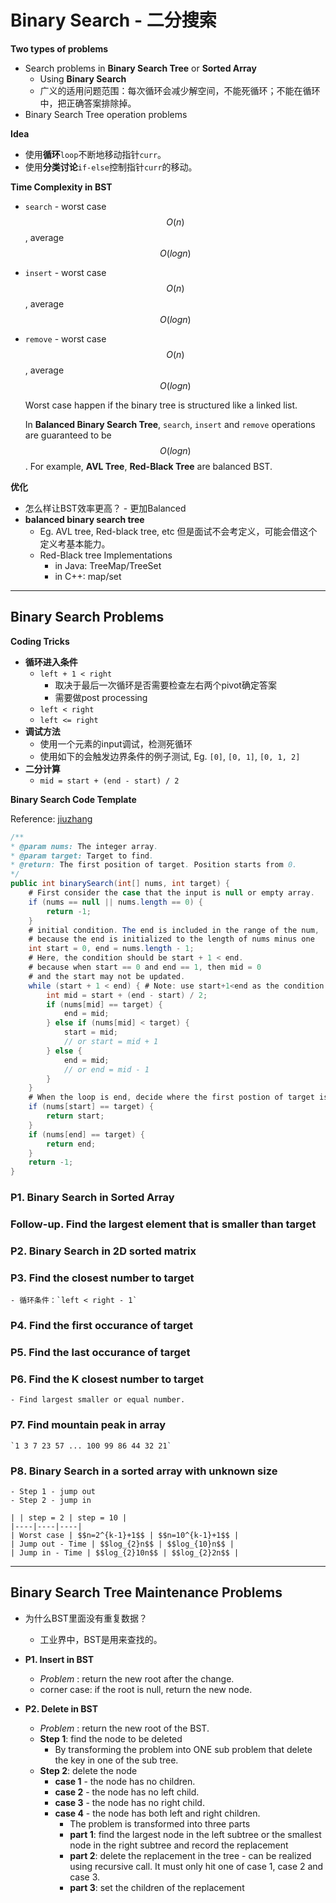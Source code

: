 <extoc></extoc>

# Binary Search - 二分搜索

__Two types of problems__

- Search problems in **Binary Search Tree** or **Sorted Array**
    - Using **Binary Search**
    - 广义的适用问题范围：每次循环会减少解空间，不能死循环；不能在循环中，把正确答案排除掉。
- Binary Search Tree operation problems

__Idea__

- 使用**循环**`loop`不断地移动指针`curr`。
- 使用**分类讨论**`if-else`控制指针`curr`的移动。

__Time Complexity in BST__

- `search` - worst case $$O(n)$$, average $$O(logn)$$
- `insert` - worst case $$O(n)$$, average $$O(logn)$$
- `remove` - worst case $$O(n)$$, average $$O(logn)$$

    Worst case happen if the binary tree is structured like a linked list.

    In **Balanced Binary Search Tree**, `search`, `insert` and `remove` operations are guaranteed to be $$O(logn)$$. For example, **AVL Tree**, **Red-Black Tree** are balanced BST.

__优化__

- 怎么样让BST效率更高？ - 更加Balanced
- **balanced binary search tree**
    - Eg. AVL tree, Red-black tree, etc 但是面试不会考定义，可能会借这个定义考基本能力。
    - Red-Black tree Implementations
        - in Java: TreeMap/TreeSet
        - in C++: map/set

-----
## Binary Search Problems

__Coding Tricks__

- __循环进入条件__
    - `left + 1 < right`
        - 取决于最后一次循环是否需要检查左右两个pivot确定答案
        - 需要做post processing
    - `left < right`
    - `left <= right`
- __调试方法__
    - 使用一个元素的input调试，检测死循环
    - 使用如下的会触发边界条件的例子测试, Eg. `[0]`, `[0, 1]`, `[0, 1, 2]`
- __二分计算__
    - `mid = start + (end - start) / 2`

__Binary Search Code Template__

Reference: [jiuzhang](http://www.jiuzhang.com/solutions/binary-search/)

```java
/**
* @param nums: The integer array.
* @param target: Target to find.
* @return: The first position of target. Position starts from 0.
*/
public int binarySearch(int[] nums, int target) {
    # First consider the case that the input is null or empty array.
    if (nums == null || nums.length == 0) {
        return -1;
    }
    # initial condition. The end is included in the range of the num,
    # because the end is initialized to the length of nums minus one
    int start = 0, end = nums.length - 1;
    # Here, the condition should be start + 1 < end.
    # because when start == 0 and end == 1, then mid = 0
    # and the start may not be updated.
    while (start + 1 < end) { # Note: use start+1<end as the condition to continue
        int mid = start + (end - start) / 2;
        if (nums[mid] == target) {
            end = mid;
        } else if (nums[mid] < target) {
            start = mid;
            // or start = mid + 1
        } else {
            end = mid;
            // or end = mid - 1
        }
    }
    # When the loop is end, decide where the first postion of target is.
    if (nums[start] == target) {
        return start;
    }
    if (nums[end] == target) {
        return end;
    }
    return -1;
}
```

### P1. Binary Search in Sorted Array
### Follow-up. Find the largest element that is smaller than target
### P2. Binary Search in 2D sorted matrix
### P3. Find the closest number to target
    - 循环条件：`left < right - 1`
### P4. Find the first occurance of target
### P5. Find the last occurance of target
### P6. Find the K closest number to target
    - Find largest smaller or equal number.

### P7. Find mountain peak in array

    `1 3 7 23 57 ... 100 99 86 44 32 21`

### P8. Binary Search in a sorted array with unknown size

    - Step 1 - jump out
    - Step 2 - jump in
    
    | | step = 2 | step = 10 |
    |----|----|----|
    | Worst case | $$n=2^{k-1}+1$$ | $$n=10^{k-1}+1$$ |
    | Jump out - Time | $$log_{2}n$$ | $$log_{10}n$$ |
    | Jump in - Time | $$log_{2}10n$$ | $$log_{2}2n$$ |


-----
## Binary Search Tree Maintenance Problems

- 为什么BST里面没有重复数据？
    - 工业界中，BST是用来查找的。

- __P1. Insert in BST__
    - *Problem* : return the new root after the change.
    - corner case: if the root is null, return the new node.

- __P2. Delete in BST__
    - *Problem* : return the new root of the BST.
    - **Step 1**: find the node to be deleted
        - By transforming the problem into ONE sub problem that delete the key in one of the sub tree.
    - **Step 2**: delete the node
        - **case 1** - the node has no children.
        - **case 2** - the node has no left child.
        - **case 3** - the node has no right child.
        - **case 4** - the node has both left and right children.
            - The problem is transformed into three parts
            - **part 1**: find the largest node in the left subtree or the smallest node in the right subtree and record the replacement
            - **part 2**: delete the replacement in the tree - can be realized using recursive call. It must only hit one of case 1, case 2 and case 3.
            - **part 3**: set the children of the replacement